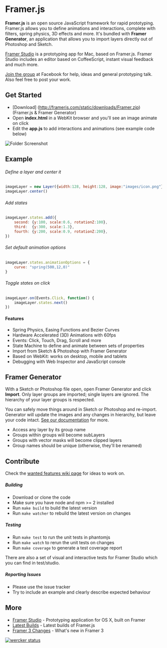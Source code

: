# Framer.js

**Framer.js** is an open source JavaScript framework for rapid prototyping.
Framer.js allows you to define animations and interactions, complete with filters, spring physics, 3D effects and more. It's bundled with **Framer Generator**, an application that allows you to import layers directly out of Photoshop and Sketch. 

[Framer Studio](http://framerjs.com) is a prototyping app for Mac, based on Framer.js. Framer Studio includes an editor based on CoffeeScript, instant visual feedback and much more.

[Join the group](https://www.facebook.com/groups/framerjs/) at Facebook for help, ideas and general prototyping talk. Also feel free to post your work.

## Get Started

- [Download] (http://framerjs.com/static/downloads/Framer.zip) (Framer.js & Framer Generator)
- Open **index.html** in a WebKit browser and you'll see an image animate on click
- Edit the **app.js** to add interactions and animations (see example code below)

![Folder Screenshot](http://f.cl.ly/items/0P2m0f0v1X2U2E0J0I2i/ss2.png)

## Example
###### Define a layer and center it
```javascript
imageLayer = new Layer({width:128, height:128, image:"images/icon.png"})
imageLayer.center()
```
###### Add states
```javascript  
imageLayer.states.add({
	second: {y:100, scale:0.6, rotationZ:100},
	third:  {y:300, scale:1.3},
	fourth:	{y:200, scale:0.9, rotationZ:200},
})
```
###### Set default animation options
```javascript
imageLayer.states.animationOptions = {
	curve: "spring(500,12,0)"
}
```
###### Toggle states on click
```javascript
imageLayer.on(Events.Click, function() {
	imageLayer.states.next()
})
```
#### Features
- Spring Physics, Easing Functions and Bezier Curves
- Hardware Accelerated (3D) Animations with 60fps
- Events: Click, Touch, Drag, Scroll and more
- State Machine to define and animate between sets of properties
- Import from Sketch & Photoshop with Framer Generator
- Based on WebKit: works on desktop, mobile and tablets
- Debugging with Web Inspector and JavaScript console


## Framer Generator
With a Sketch or Photoshop file open, open Framer Generator and click **Import**. Only layer groups are imported; single layers are ignored. The hierarchy of your layer groups is respected. 

You can safely move things around in Sketch or Photoshop and re-import. Generator will update the images and any changes in hierarchy, but leave your code intact. [See our documentation](http://framerjs.com/learn/import/) for more.

- Access any layer by its group name
- Groups within groups will become subLayers
- Groups with vector masks will become clipped layers
- Group names should be unique (otherwise, they'll be renamed)


## Contribute

Check the [wanted features wiki page](https://github.com/koenbok/Framer/wiki/Contributing:-Wanted-Features) for ideas to work on.

##### Building
- Download or clone the code
- Make sure you have node and npm >= 2 installed
- Run `make build` to build the latest version
- Run `make watcher` to rebuild the latest version on changes

##### Testing

- Run `make test` to run the unit tests in phantomjs
- Run `make watch` to rerun the unit tests on changes
- Run `make coverage` to generate a test coverage report

There are also a set of visual and interactive tests for Framer Studio which you can find in test/studio.

##### Reporting Issues

- Please use the issue tracker
- Try to include an example and clearly describe expected behaviour


## More
- [Framer Studio](http://framerjs.com) - Prototyping application for OS X, built on Framer
- [Latest Builds](http://builds.framerjs.com) - Latest builds of Framer.js
- [Framer 3 Changes](https://github.com/koenbok/Framer/wiki/Framer-3-Changes) - What's new in Framer 3

[![wercker status](https://app.wercker.com/status/8e5d02248bfd387acebdf177fba5f6b1/m "wercker status")](https://app.wercker.com/project/bykey/8e5d02248bfd387acebdf177fba5f6b1)
